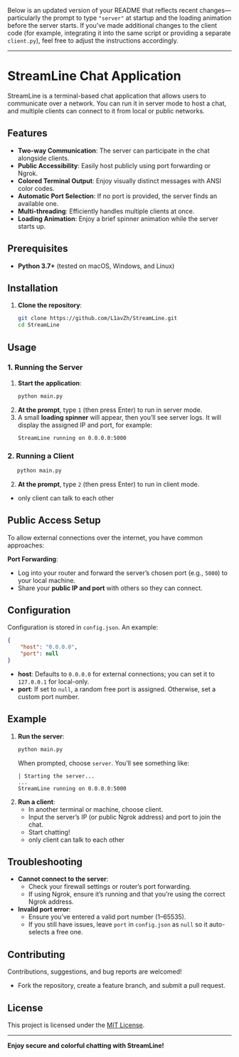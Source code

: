 Below is an updated version of your README that reflects recent changes—particularly the prompt to type `"server"` at startup and the loading animation before the server starts. If you’ve made additional changes to the client code (for example, integrating it into the same script or providing a separate `client.py`), feel free to adjust the instructions accordingly.

---

# StreamLine Chat Application

StreamLine is a terminal-based chat application that allows users to communicate over a network. You can run it in server mode to host a chat, and multiple clients can connect to it from local or public networks.

## Features

- **Two-way Communication**: The server can participate in the chat alongside clients.  
- **Public Accessibility**: Easily host publicly using port forwarding or Ngrok.  
- **Colored Terminal Output**: Enjoy visually distinct messages with ANSI color codes.  
- **Automatic Port Selection**: If no port is provided, the server finds an available one.  
- **Multi-threading**: Efficiently handles multiple clients at once.  
- **Loading Animation**: Enjoy a brief spinner animation while the server starts up.

## Prerequisites

- **Python 3.7+** (tested on macOS, Windows, and Linux)

## Installation

1. **Clone the repository**:
   ```bash
   git clone https://github.com/L1avZh/StreamLine.git
   cd StreamLine
   ```

## Usage

### 1. Running the Server

1. **Start the application**:
   ```bash
   python main.py
   ```
2. **At the prompt**, type `1` (then press Enter) to run in server mode.
3. A small **loading spinner** will appear, then you’ll see server logs. It will display the assigned IP and port, for example:
   ```
   StreamLine running on 0.0.0.0:5000
   ```

### 2. Running a Client

```bash
   python main.py
   ```
 2. **At the prompt**, type `2` (then press Enter) to run in client mode.
 
 
   * only client can talk to each other
  

## Public Access Setup

To allow external connections over the internet, you have common approaches:

**Port Forwarding**:  
   - Log into your router and forward the server’s chosen port (e.g., `5000`) to your local machine.
   - Share your **public IP and port** with others so they can connect.

## Configuration

Configuration is stored in `config.json`. An example:

```json
{
    "host": "0.0.0.0",
    "port": null
}
```
- **host**: Defaults to `0.0.0.0` for external connections; you can set it to `127.0.0.1` for local-only.
- **port**: If set to `null`, a random free port is assigned. Otherwise, set a custom port number.

## Example

1. **Run the server**:
   ```bash
   python main.py
   ```
   When prompted, choose `server`. You’ll see something like:
   ```
   | Starting the server...
   ...
   StreamLine running on 0.0.0.0:5000
   ```
2. **Run a client**:
   - In another terminal or machine, choose client.
   - Input the server’s IP (or public Ngrok address) and port to join the chat.
   - Start chatting!
   * only client can talk to each other

## Troubleshooting

- **Cannot connect to the server**:  
  - Check your firewall settings or router’s port forwarding.  
  - If using Ngrok, ensure it’s running and that you’re using the correct Ngrok address.
- **Invalid port error**:  
  - Ensure you’ve entered a valid port number (1–65535).  
  - If you still have issues, leave `port` in `config.json` as `null` so it auto-selects a free one.

## Contributing

Contributions, suggestions, and bug reports are welcomed!  
- Fork the repository, create a feature branch, and submit a pull request.

## License

This project is licensed under the [MIT License](LICENSE).

---

**Enjoy secure and colorful chatting with StreamLine!**